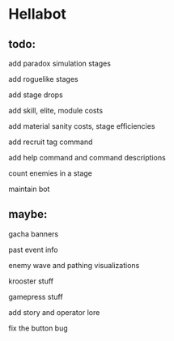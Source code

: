 # Hellabot
 
## todo:

add paradox simulation stages

add roguelike stages

add stage drops

add skill, elite, module costs

add material sanity costs, stage efficiencies

add recruit tag command

add help command and command descriptions

count enemies in a stage

maintain bot

## maybe:

gacha banners

past event info

enemy wave and pathing visualizations

krooster stuff

gamepress stuff

add story and operator lore

fix the button bug